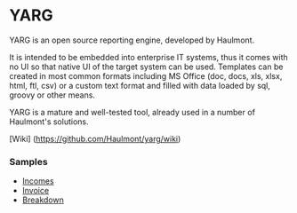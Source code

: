 YARG
====

YARG is an open source reporting engine, developed by Haulmont. 

It is intended to be embedded into enterprise IT systems, thus it comes with no UI so that native UI of the target system can be used. Templates can be created in most common formats including MS Office (doc, docs, xls, xlsx, html, ftl, csv)  or a custom text format and filled with data loaded by sql, groovy or other means.

YARG is a mature and well-tested tool, already used in a number of Haulmont's solutions.

[Wiki] (https://github.com/Haulmont/yarg/wiki)

### Samples

  * [Incomes](/core/test/sample/incomes/IncomesTest.java)
  * [Invoice](/core/test/sample/invoice/InvoiceTest.java)
  * [Breakdown](/core/test/sample/financedetails/BreakdownTest.java)
